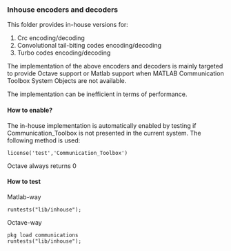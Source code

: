 ### Inhouse encoders and decoders 

This folder provides in-house versions for:

1. Crc encoding/decoding 
2. Convolutional tail-biting codes encoding/decoding 
3. Turbo codes encoding/decoding

The implementation of the above encoders and decoders is mainly targeted to provide Octave support or Matlab support when MATLAB Communication Toolbox System Objects are not available. 

The implementation can be inefficient in terms of performance. 

#### How to enable?
The in-house implementation is automatically enabled by testing if Communication_Toolbox is not presented in the current system. The following method is used:
```
license('test','Communication_Toolbox')
```

Octave always returns 0

#### How to test

Matlab-way
```
runtests("lib/inhouse");
```

Octave-way
```
pkg load communications
runtests("lib/inhouse");
```


